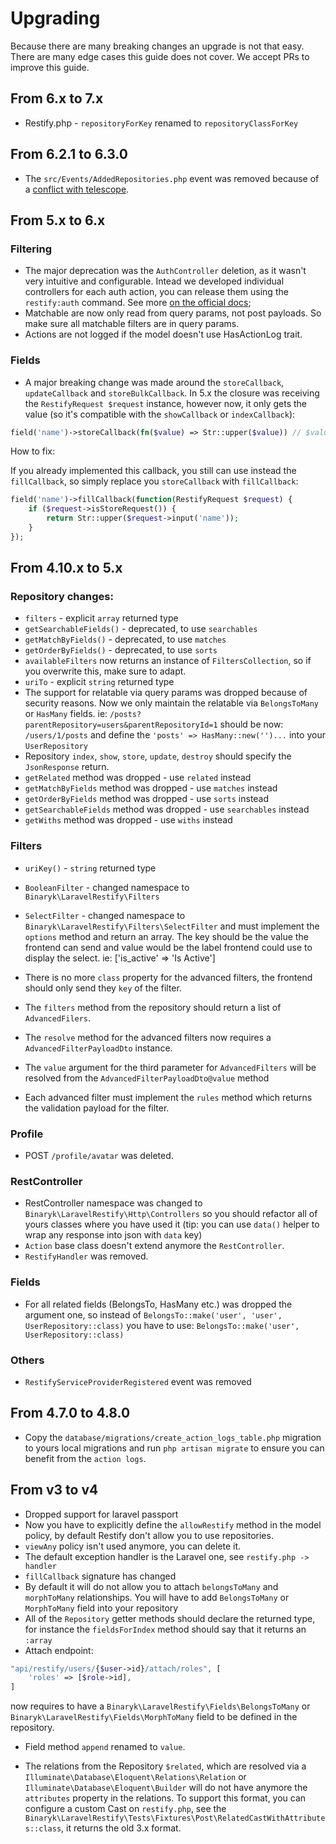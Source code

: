 # Upgrading

Because there are many breaking changes an upgrade is not that easy. There are many edge cases this guide does not cover. We accept PRs to improve this guide.

## From 6.x to 7.x

 - Restify.php - `repositoryForKey` renamed to `repositoryClassForKey`

## From 6.2.1 to 6.3.0

- The `src/Events/AddedRepositories.php` event was removed because of a [conflict with telescope](https://github.com/laravel/telescope/issues/1152).

## From 5.x to 6.x

### Filtering

- The major deprecation was the `AuthController` deletion, as it wasn't very intuitive and configurable. Intead we developed individual controllers for each auth action, you can release them using the `restify:auth` command. See more [on the official docs](https://restify.binarcode.com/auth/authentication#define-routes);
- Matchable are now only read from query params, not post payloads. So make sure all matchable filters are in query params.
- Actions are not logged if the model doesn't use HasActionLog trait.

### Fields

- A major breaking change was made around the `storeCallback`, `updateCallback` and `storeBulkCallback`. In 5.x the closure was receiving the `RestifyRequest $request` instance, however now, it only gets the value (so it's compatible with the `showCallback` or `indexCallback`): 
```php
field('name')->storeCallback(fn($value) => Str::upper($value)) // $value === $request->input('name')
```

How to fix: 

If you already implemented this callback, you still can use instead the `fillCallback`, so simply replace you `storeCallback` with `fillCallback`: 

```php
field('name')->fillCallback(function(RestifyRequest $request) {
    if ($request->isStoreRequest()) {
        return Str::upper($request->input('name'));
    }
});
```

## From 4.10.x to 5.x

### Repository changes:
- `filters` - explicit `array` returned type
- `getSearchableFields()` - deprecated, to use `searchables`
- `getMatchByFields()` - deprecated, to use `matches`
- `getOrderByFields()` - deprecated, to use `sorts`
- `availableFilters` now returns an instance of `FiltersCollection`, so if you overwrite this, make sure to adapt.
- `uriTo` - explicit `string` returned type
- The support for relatable via query params was dropped because of security reasons. Now we only maintain the relatable via `BelongsToMany` or `HasMany` fields. ie: `/posts?parentRepository=users&parentRepositoryId=1` should be now: `/users/1/posts` and define the `'posts' => HasMany::new('')...` into your `UserRepository` 
- Repository `index`, `show`, `store`, `update`, `destroy` should specify the `JsonResponse` return.
- `getRelated` method was dropped - use `related` instead
- `getMatchByFields` method was dropped - use `matches` instead
- `getOrderByFields` method was dropped - use `sorts` instead
- `getSearchableFields` method was dropped - use `searchables` instead
- `getWiths` method was dropped - use `withs` instead
### Filters

- `uriKey()` - `string` returned type
- `BooleanFilter` - changed namespace to `Binaryk\LaravelRestify\Filters`
- `SelectFilter` - changed namespace to `Binaryk\LaravelRestify\Filters\SelectFilter` and must implement the `options` method and return an array. The key should be the value the frontend can send and value would be the label frontend could use to display the select. ie: ['is_active' => 'Is Active']
- There is no more `class` property for the advanced filters, the frontend should only send they `key` of the filter.
- The `filters` method from the repository should return a list of `AdvancedFilers`.
  
- The `resolve` method for the advanced filters now requires a `AdvancedFilterPayloadDto` instance.
- The `value` argument for the third parameter for `AdvancedFilters` will be resolved from the `AdvancedFilterPayloadDto@value` method
- Each advanced filter must implement the `rules` method which returns the validation payload for the filter.

### Profile
- POST `/profile/avatar` was deleted.

### RestController

- RestController namespace was changed to `Binaryk\LaravelRestify\Http\Controllers` so you should refactor all of yours classes where you have used it (tip: you can use `data()` helper to wrap any response into json with `data` key)
- `Action` base class doesn't extend anymore the `RestController`.
- `RestifyHandler` was removed.

### Fields

- For all related fields (BelongsTo, HasMany etc.) was dropped the argument one, so instead of `BelongsTo::make('user', 'user', UserRepository::class)` you have to use: `BelongsTo::make('user', UserRepository::class)`

### Others

- `RestifyServiceProviderRegistered` event was removed


## From 4.7.0 to 4.8.0 

- Copy the `database/migrations/create_action_logs_table.php` migration to yours local migrations and run `php artisan migrate` to ensure you can benefit from the `action logs`.

## From v3 to v4

- Dropped support for laravel passport
- Now you have to explicitly define the `allowRestify` method in the model policy, by default Restify don't allow you to use repositories.
- `viewAny` policy isn't used anymore, you can delete it.
- The default exception handler is the Laravel one, see `restify.php -> handler`
- `fillCallback` signature has changed
- By default it will do not allow you to attach `belongsToMany` and `morphToMany` relationships. You will have to add `BelongsToMany` or `MorphToMany` field into your repository
- All of the `Repository` getter methods should declare the returned type, for instance the `fieldsForIndex` method should say that it returns an `:array` 
- Attach endpoint:
```php
"api/restify/users/{$user->id}/attach/roles", [
    'roles' => [$role->id],
]
```
now requires to have a `Binaryk\LaravelRestify\Fields\BelongsToMany` or `Binaryk\LaravelRestify\Fields\MorphToMany` field to be defined in the repository.

- Field method `append` renamed to `value`.

- The relations from the Repository `$related`, which are resolved via a `Illuminate\Database\Eloquent\Relations\Relation` or `Illuminate\Database\Eloquent\Builder` will do not have anymore the `attributes` property in the relations. To support this format, you can configure a custom Cast on `restify.php`, see the `Binaryk\LaravelRestify\Tests\Fixtures\Post\RelatedCastWithAttributes::class`, it returns the old 3.x format.
